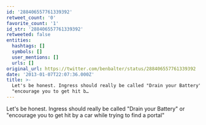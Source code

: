 ```yaml
---
id: '288406557761339392'
retweet_count: '0'
favorite_count: '1'
id_str: '288406557761339392'
retweeted: false
entities:
  hashtags: []
  symbols: []
  user_mentions: []
  urls: []
original_url: https://twitter.com/benbalter/status/288406557761339392
date: '2013-01-07T22:07:36.000Z'
title: >-
  Let's be honest. Ingress should really be called "Drain your Battery" or
  "encourage you to get hit b…
---
```


Let's be honest. Ingress should really be called "Drain your Battery" or "encourage you to get hit by a car while trying to find a portal"
